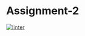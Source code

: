 # Assignment-2
[![linter](https://github.com/Jay-JayL/Assignment-2/workflows/linter/badge.svg)](https://github.com/marketplace/actions/super-linter)
